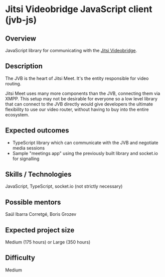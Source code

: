 # Jitsi Videobridge JavaScript client (jvb-js)

## Overview

JavaScript library for communicating with the [Jitsi Videobridge](https://github.com/jitsi/jitsi-videobridge).

## Description

The JVB is the heart of Jitsi Meet. It's the entity responsible for video routing.

Jitsi Meet uses many more components than the JVB, connecting them via XMPP. This setup may not be desirable for everyone
so a low level library that can connect to the JVB directly would give developers the ultimate flexibility to use our
video router, without having to buy into the entire ecosystem.

## Expected outcomes

* TypeScript library which can communicate with the JVB and negotiate media sessions
* Sample "meetings app" using the previously built library and socket.io for signalling

## Skills / Technologies

JavaScript, TypeScript, socket.io (not strictly necessary)

## Possible mentors

Saúl Ibarra Corretgé, Boris Grozev

## Expected project size

Medium (175 hours) or Large (350 hours)

## Difficulty

Medium

